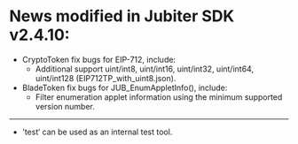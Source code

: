 # News modified in Jubiter SDK v2.4.10:
+ CryptoToken fix bugs for EIP-712, include:
  + Additional support uint/int8, uint/int16, uint/int32, uint/int64, uint/int128 (EIP712TP_with_uint8.json).
+ BladeToken fix bugs for JUB_EnumAppletInfo(), include:
  + Filter enumeration applet information using the minimum supported version number.

-------------------
+ ’test‘ can be used as an internal test tool.
